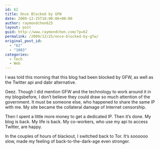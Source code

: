 ```yaml
---
id: 62
title: Once Blocked by GFW
date: 2009-12-25T18:00:06+00:00
author: raymondchen625
layout: post
guid: http://www.raymondchen.com/?p=62
permalink: /2009/12/25/once-blocked-by-gfw/
original_post_id:
  - "62"
  - "1083"
categories:
  - Tech
  - Web
---
```

I was told this morning that this blog had been blocked by GFW, as well as the Twitter api and dabr alternative.

Geez. Though I did mention GFW and the technology to work around it in my blogsbefore, I don&#8217;t believe they could draw so much attention of the government. It must be someone else, who happened to share the same IP with me. My site became the collateral damage of Internet censorship.

Then I spent a little more money to get a dedicated IP. Then it&#8217;s done. My blog is back. My life is back. My co-workers, who use my api to access Twitter, are happy.

In the couples of hours of blackout, I switched back to Tor. It&#8217;s soooooo slow, made my feeling of back-to-the-dark-age even stronger.
